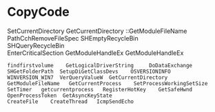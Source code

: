 CopyCode
========
SetCurrentDirectory
GetCurrentDirectory
::GetModuleFileName
PathCchRemoveFileSpec
   SHEmptyRecycleBin       
   SHQueryRecycleBin      
   EnterCriticalSection     GetModuleHandleEx  GetModuleHandleEx    
    
    findfirstvolume    GetLogicalDriverString     DoDataExchange   
    SHGetFolderPath  SetupDiGetClassDevs    OSVERSIONINFO   WINVERSION_WIN7  VerQueryValueW  GetCurrentDirectory  
    GetModuleFileName   GetCurrentProcess    SetProcessWorkingSetSize 
    SetTimer   getcurrentprocess   RegisterHotKey    GetSafeHwnd   OpenProcessToken  GetAsyncKeyState   
    CreateFile    CreateThread   IcmpSendEcho 
 
 
